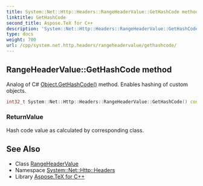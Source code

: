 ```yaml
---
title: System::Net::Http::Headers::RangeHeaderValue::GetHashCode method
linktitle: GetHashCode
second_title: Aspose.TeX for C++
description: 'System::Net::Http::Headers::RangeHeaderValue::GetHashCode method. Analog of C# Object.GetHashCode() method. Enables hashing of custom objects in C++.'
type: docs
weight: 700
url: /cpp/system.net.http.headers/rangeheadervalue/gethashcode/
---
```

## RangeHeaderValue::GetHashCode method


Analog of C# [Object.GetHashCode()](../../../system/object/gethashcode/) method. Enables hashing of custom objects.

```cpp
int32_t System::Net::Http::Headers::RangeHeaderValue::GetHashCode() const override
```


### ReturnValue

Hash code value as calculated by corresponding class.

## See Also

* Class [RangeHeaderValue](../)
* Namespace [System::Net::Http::Headers](../../)
* Library [Aspose.TeX for C++](../../../)

